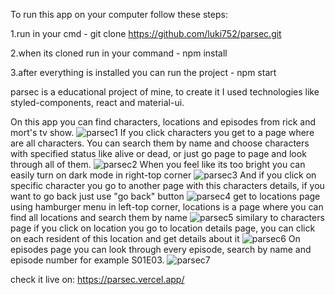 To run this app on your computer follow these steps:

1.run in your cmd - git clone  https://github.com/luki752/parsec.git

2.when its cloned run in your command - npm install

3.after everything is installed you can run the project - npm start

parsec is a educational project of mine, to create it I used technologies like styled-components, react and material-ui.

On this app you can find characters, locations and episodes from rick and mort's tv show.
![parsec1](https://user-images.githubusercontent.com/58302409/106915512-5fd21400-6706-11eb-93ea-042b19ae32c6.png)
If you click characters you get to a page where are all characters. You can search them by name and choose characters with specified status like alive or dead, or just go page to page and look through all of them. 
![parsec2](https://user-images.githubusercontent.com/58302409/106915647-8ee88580-6706-11eb-8e29-4acc51a7ac67.png)
When you feel like its too bright you can easily turn on dark mode in right-top corner
![parsec3](https://user-images.githubusercontent.com/58302409/106915880-da029880-6706-11eb-9d63-23b645fde826.png)
And if you click on specific character you go to another page with this characters details, if you want to go back just use "go back" button
![parsec4](https://user-images.githubusercontent.com/58302409/106916014-00283880-6707-11eb-83eb-0ab789f24745.png)
get to locations page using hamburger menu in left-top corner, locations is a page where you can find all locations and search them by name
![parsec5](https://user-images.githubusercontent.com/58302409/106916165-29e15f80-6707-11eb-982c-4eb81bd168df.png)
similary to characters page if you click on location you go to location details page, you can click on each resident of this location and get details about it
![parsec6](https://user-images.githubusercontent.com/58302409/106916324-5301f000-6707-11eb-98fa-7cfdeda0086a.png)
On episodes page you can look through every episode, search by name and episode number for example S01E03.
![parsec7](https://user-images.githubusercontent.com/58302409/106916453-7a58bd00-6707-11eb-9dad-58c940a2e22e.png)

check it live on: https://parsec.vercel.app/

